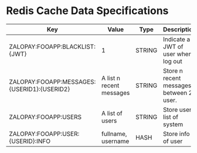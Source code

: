 # Redis Cache Data Specifications

| Key                                                       | Value                               | Type   | Description                                                                   |
|-----------------------------------------------------------|-------------------------------------|--------|-------------------------------------------------------------------------------|
| ZALOPAY:FOOAPP:BLACKLIST:{JWT}                                          | 1                  | STRING    | Indicate a JWT of user when log out                       ||
| ZALOPAY:FOOAPP:MESSAGES:{USERID1}:{USERID2}                                          | A list n recent messages                 | STRING    | Store n recent messages between 2 user.                                                  ||
| ZALOPAY:FOOAPP:USERS                                          | A list of users                | STRING    | Store user list of system                   ||
| ZALOPAY:FOOAPP:USER:{USERID}:INFO                                          | fullname, username                | HASH    | Store info of user                  ||
